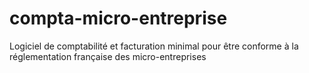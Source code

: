 # compta-micro-entreprise
Logiciel de comptabilité et facturation minimal pour être conforme à la réglementation française des micro-entreprises
